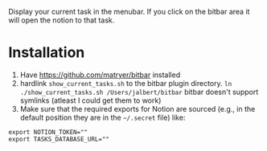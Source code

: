 Display your current task in the menubar. If you click on the bitbar area it will open the notion to that task.

# Installation

1. Have https://github.com/matryer/bitbar installed
2. hardlink `show_current_tasks.sh` to the bitbar plugin directory.
  `ln ./show_current_tasks.sh /Users/jalbert/bitbar`
  bitbar doesn't support symlinks (atleast I could get them to work)
3. Make sure that the required exports for Notion are sourced (e.g., in the default position they are in the `~/.secret` file)
  like:

  ```
  export NOTION_TOKEN=""
  export TASKS_DATABASE_URL=""
  ```

